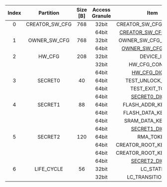 <!--
DO NOT EDIT THIS FILE DIRECTLY.
It has been generated with hw/ip/otp_ctrl/util/translate-mmap.py
-->

|  Index  |   Partition    |  Size [B]  |  Access Granule  |                         Item                          |  Byte Address  |  Size [B]  |
|:-------:|:--------------:|:----------:|:----------------:|:-----------------------------------------------------:|:--------------:|:----------:|
|    0    | CREATOR_SW_CFG |    768     |      32bit       |                CREATOR_SW_CFG_CONTENT                 |     0x000      |    760     |
|         |                |            |      64bit       | [CREATOR_SW_CFG_DIGEST](#Reg_creator_sw_cfg_digest_0) |     0x2F8      |     8      |
|    1    |  OWNER_SW_CFG  |    768     |      32bit       |                 OWNER_SW_CFG_CONTENT                  |     0x300      |    760     |
|         |                |            |      64bit       |   [OWNER_SW_CFG_DIGEST](#Reg_owner_sw_cfg_digest_0)   |     0x5F8      |     8      |
|    2    |     HW_CFG     |    208     |      32bit       |                       DEVICE_ID                       |     0x600      |     32     |
|         |                |            |      32bit       |                    HW_CFG_CONTENT                     |     0x620      |    168     |
|         |                |            |      64bit       |         [HW_CFG_DIGEST](#Reg_hw_cfg_digest_0)         |     0x6C8      |     8      |
|    3    |    SECRET0     |     40     |      64bit       |                   TEST_UNLOCK_TOKEN                   |     0x6D0      |     16     |
|         |                |            |      64bit       |                    TEST_EXIT_TOKEN                    |     0x6E0      |     16     |
|         |                |            |      64bit       |        [SECRET0_DIGEST](#Reg_secret0_digest_0)        |     0x6F0      |     8      |
|    4    |    SECRET1     |     88     |      64bit       |                  FLASH_ADDR_KEY_SEED                  |     0x6F8      |     32     |
|         |                |            |      64bit       |                  FLASH_DATA_KEY_SEED                  |     0x718      |     32     |
|         |                |            |      64bit       |                  SRAM_DATA_KEY_SEED                   |     0x738      |     16     |
|         |                |            |      64bit       |        [SECRET1_DIGEST](#Reg_secret1_digest_0)        |     0x748      |     8      |
|    5    |    SECRET2     |    120     |      64bit       |                       RMA_TOKEN                       |     0x750      |     16     |
|         |                |            |      64bit       |                CREATOR_ROOT_KEY_SHARE0                |     0x760      |     32     |
|         |                |            |      64bit       |                CREATOR_ROOT_KEY_SHARE1                |     0x780      |     32     |
|         |                |            |      64bit       |        [SECRET2_DIGEST](#Reg_secret2_digest_0)        |     0x7C0      |     8      |
|    6    |   LIFE_CYCLE   |     56     |      32bit       |                       LC_STATE                        |     0x7C8      |     24     |
|         |                |            |      32bit       |                   LC_TRANSITION_CNT                   |     0x7E0      |     32     |